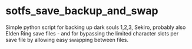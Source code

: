 # sotfs_save_backup_and_swap
Simple python script for backing up dark souls 1,2,3, Sekiro, probably also Elden Ring save files - and for bypassing the limited character slots per save file by allowing easy swapping between files.
